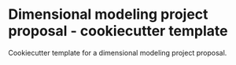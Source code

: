# Dimensional modeling project proposal - cookiecutter template

Cookiecutter template for a dimensional modeling project proposal.
